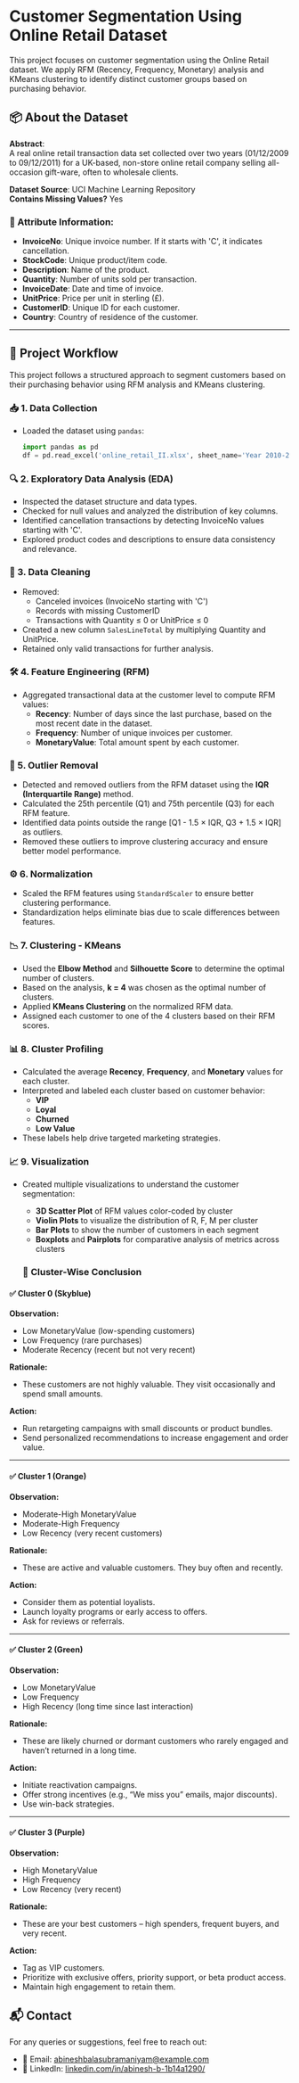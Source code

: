 # Customer Segmentation Using Online Retail Dataset

This project focuses on customer segmentation using the Online Retail  dataset. We apply RFM (Recency, Frequency, Monetary) analysis and KMeans clustering to identify distinct customer groups based on purchasing behavior.

## 📦 About the Dataset

**Abstract**:  
A real online retail transaction data set collected over two years (01/12/2009 to 09/12/2011) for a UK-based, non-store online retail company selling all-occasion gift-ware, often to wholesale clients.

**Dataset Source**: UCI Machine Learning Repository  
**Contains Missing Values?** Yes  

### 📌 Attribute Information:

- **InvoiceNo**: Unique invoice number. If it starts with 'C', it indicates cancellation.
- **StockCode**: Unique product/item code.
- **Description**: Name of the product.
- **Quantity**: Number of units sold per transaction.
- **InvoiceDate**: Date and time of invoice.
- **UnitPrice**: Price per unit in sterling (£).
- **CustomerID**: Unique ID for each customer.
- **Country**: Country of residence of the customer.

---

## 🚀 Project Workflow

This project follows a structured approach to segment customers based on their purchasing behavior using RFM analysis and KMeans clustering.

### 📥 1. Data Collection
- Loaded the dataset using `pandas`:
  ```python
  import pandas as pd
  df = pd.read_excel('online_retail_II.xlsx', sheet_name='Year 2010-2011')

  
### 🔍 2. Exploratory Data Analysis (EDA)
- Inspected the dataset structure and data types.
- Checked for null values and analyzed the distribution of key columns.
- Identified cancellation transactions by detecting InvoiceNo values starting with 'C'.
- Explored product codes and descriptions to ensure data consistency and relevance.

### 🧹 3. Data Cleaning
- Removed:
  - Canceled invoices (InvoiceNo starting with 'C')
  - Records with missing CustomerID
  - Transactions with Quantity ≤ 0 or UnitPrice ≤ 0
- Created a new column `SalesLineTotal` by multiplying Quantity and UnitPrice.
- Retained only valid transactions for further analysis.

### 🛠️ 4. Feature Engineering (RFM)
- Aggregated transactional data at the customer level to compute RFM values:
  - **Recency**: Number of days since the last purchase, based on the most recent date in the dataset.
  - **Frequency**: Number of unique invoices per customer.
  - **MonetaryValue**: Total amount spent by each customer.
 
### 🧪 5. Outlier Removal
- Detected and removed outliers from the RFM dataset using the **IQR (Interquartile Range)** method.
- Calculated the 25th percentile (Q1) and 75th percentile (Q3) for each RFM feature.
- Identified data points outside the range \[Q1 - 1.5 × IQR, Q3 + 1.5 × IQR\] as outliers.
- Removed these outliers to improve clustering accuracy and ensure better model performance.

### ⚙️ 6. Normalization
- Scaled the RFM features using `StandardScaler` to ensure better clustering performance.
- Standardization helps eliminate bias due to scale differences between features.

### 📉 7. Clustering - KMeans
- Used the **Elbow Method** and **Silhouette Score** to determine the optimal number of clusters.
- Based on the analysis, **k = 4** was chosen as the optimal number of clusters.
- Applied **KMeans Clustering** on the normalized RFM data.
- Assigned each customer to one of the 4 clusters based on their RFM scores.

### 📊 8. Cluster Profiling
- Calculated the average **Recency**, **Frequency**, and **Monetary** values for each cluster.
- Interpreted and labeled each cluster based on customer behavior:
  - **VIP**
  - **Loyal**
  - **Churned**
  - **Low Value**
- These labels help drive targeted marketing strategies.

### 📈 9. Visualization
- Created multiple visualizations to understand the customer segmentation:
  - **3D Scatter Plot** of RFM values color-coded by cluster
  - **Violin Plots** to visualize the distribution of R, F, M per cluster
  - **Bar Plots** to show the number of customers in each segment
  - **Boxplots** and **Pairplots** for comparative analysis of metrics across clusters
 
  ### 🧠 Cluster-Wise Conclusion

#### ✅ Cluster 0 (Skyblue)
**Observation:**
- Low MonetaryValue (low-spending customers)
- Low Frequency (rare purchases)
- Moderate Recency (recent but not very recent)

**Rationale:**
- These customers are not highly valuable. They visit occasionally and spend small amounts.

**Action:**
- Run retargeting campaigns with small discounts or product bundles.
- Send personalized recommendations to increase engagement and order value.

---

#### ✅ Cluster 1 (Orange)
**Observation:**
- Moderate-High MonetaryValue  
- Moderate-High Frequency  
- Low Recency (very recent customers)

**Rationale:**
- These are active and valuable customers. They buy often and recently.

**Action:**
- Consider them as potential loyalists.
- Launch loyalty programs or early access to offers.
- Ask for reviews or referrals.

---

#### ✅ Cluster 2 (Green)
**Observation:**
- Low MonetaryValue  
- Low Frequency  
- High Recency (long time since last interaction)

**Rationale:**
- These are likely churned or dormant customers who rarely engaged and haven’t returned in a long time.

**Action:**
- Initiate reactivation campaigns.
- Offer strong incentives (e.g., “We miss you” emails, major discounts).
- Use win-back strategies.

---

#### ✅ Cluster 3 (Purple)
**Observation:**
- High MonetaryValue  
- High Frequency  
- Low Recency (very recent)

**Rationale:**
- These are your best customers – high spenders, frequent buyers, and very recent.

**Action:**
- Tag as VIP customers.
- Prioritize with exclusive offers, priority support, or beta product access.
- Maintain high engagement to retain them.

## 📬 Contact

For any queries or suggestions, feel free to reach out:

- 📧 Email: [abineshbalasubramaniyam@example.com](mailto:abineshbalasubramaniyam@example.com)
- 💼 LinkedIn: [linkedin.com/in/abinesh-b-1b14a1290/](https://www.linkedin.com/in/abinesh-b-1b14a1290/)
